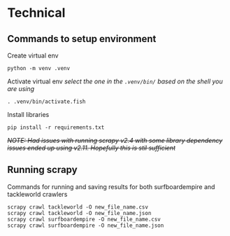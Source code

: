 # Technical 

## Commands to setup environment

Create virtual env 
```shell
python -m venv .venv
```
Activate virtual env *select the one in the `.venv/bin/` based on the shell you are using*
```shell
. .venv/bin/activate.fish
```
Install libraries
```shell
pip install -r requirements.txt
```
~~*NOTE: Had issues with running scrapy v2.4 with some library dependency issues ended up using v2.11. Hopefully this is stil sufficient*~~

## Running scrapy
Commands for running and saving results for both surfboardempire and tackleworld crawlers
```
scrapy crawl tackleworld -O new_file_name.csv
scrapy crawl tackleworld -O new_file_name.json
scrapy crawl surfboardempire -O new_file_name.csv
scrapy crawl surfboardempire -O new_file_name.json
```





